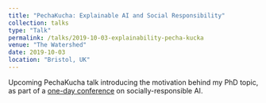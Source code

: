 ```yaml
---
title: "PechaKucha: Explainable AI and Social Responsibility"
collection: talks
type: "Talk"
permalink: /talks/2019-10-03-explainability-pecha-kucka
venue: "The Watershed"
date: 2019-10-03
location: "Bristol, UK"
---
```


Upcoming PechaKucha talk introducing the motivation behind my PhD topic, as part of a [one-day conference](https://www.anthtechconf.co.uk/) on socially-responsible AI. 
